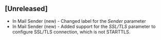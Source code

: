 ## [Unreleased]
  - In Mail Sender (new) - Changed label for the *Sender* parameter
  - In Mail Sender (new) - Added support for the *SSL/TLS* parameter to configure SSL/TLS connection, which is not STARTTLS.
